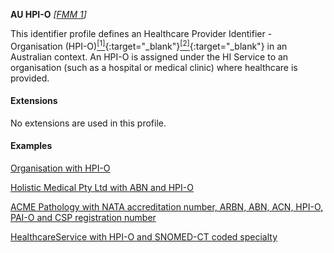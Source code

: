 **AU HPI-O**  *[[FMM 1](guidance.html)]*

This identifier profile defines an Healthcare Provider Identifier - Organisation (HPI-O)[<sup>[1]</sup>](https://meteor.aihw.gov.au/content/index.phtml/itemId/426830){:target="_blank"}[<sup>[2]</sup>](https://developer.digitalhealth.gov.au/specifications/national-infrastructure/ep-1826-2014/nehta-1163-2010){:target="_blank"} in an Australian context. An HPI-O is assigned under the HI Service to an organisation (such as a hospital or medical clinic) where healthcare is provided.


#### Extensions

No extensions are used in this profile.


#### Examples

[Organisation with HPI-O](Organization-example0.html)

[Holistic Medical Pty Ltd with ABN and HPI-O](Organization-example2.html)

[ACME Pathology with NATA accreditation number, ARBN, ABN, ACN, HPI-O, PAI-O and CSP registration number](Organization-f799e349-0385-4fbc-a2aa-b5b50af957ea.html)

[HealthcareService with HPI-O and SNOMED-CT coded specialty](HealthcareService-example0.html)
